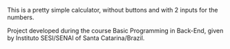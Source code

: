 This is a pretty simple calculator, without buttons and with 2 inputs for the numbers.

Project developed during the course Basic Programming in Back-End, given by Instituto SESI/SENAI of Santa Catarina/Brazil.
